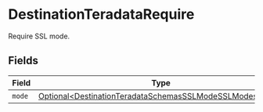 # DestinationTeradataRequire

Require SSL mode.


## Fields

| Field                                                                                                                            | Type                                                                                                                             | Required                                                                                                                         | Description                                                                                                                      |
| -------------------------------------------------------------------------------------------------------------------------------- | -------------------------------------------------------------------------------------------------------------------------------- | -------------------------------------------------------------------------------------------------------------------------------- | -------------------------------------------------------------------------------------------------------------------------------- |
| `mode`                                                                                                                           | [Optional\<DestinationTeradataSchemasSSLModeSSLModesMode>](../../models/shared/DestinationTeradataSchemasSSLModeSSLModesMode.md) | :heavy_minus_sign:                                                                                                               | N/A                                                                                                                              |